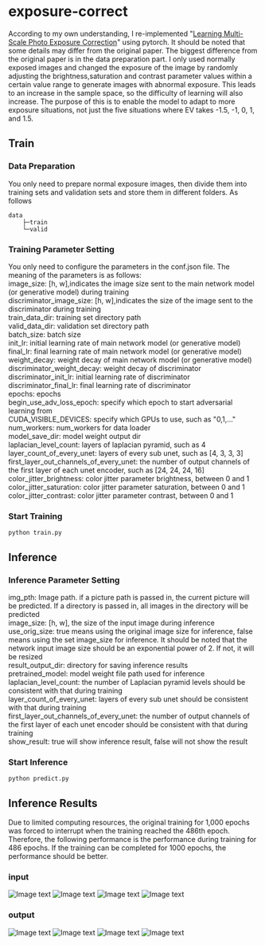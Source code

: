 # exposure-correct
According to my own understanding, I re-implemented "[Learning Multi-Scale Photo Exposure Correction](https://arxiv.org/pdf/2003.11596.pdf)" using pytorch. It should be noted that some details may differ from the original paper. The biggest difference from the original paper is in the data preparation part. I only used normally exposed images and changed the exposure of the image by randomly adjusting the brightness,saturation and contrast parameter values within a certain value range to generate images with abnormal exposure. This leads to an increase in the sample space, so the difficulty of learning will also increase. The purpose of this is to enable the model to adapt to more exposure situations, not just the five situations where EV takes -1.5, -1, 0, 1, and 1.5. 
## Train 
### Data Preparation
You only need to prepare normal exposure images, then divide them into training sets and validation sets and store them in different folders. As follows 
```
data
    ├─train
    └─valid
```
### Training Parameter Setting 
You only need to configure the parameters in the conf.json file. The meaning of the parameters is as follows:  
image_size: \[h, w\],indicates the image size sent to the main network model (or generative model) during training  
discriminator_image_size: \[h, w\],indicates the size of the image sent to the discriminator during training  
train_data_dir: training set directory path  
valid_data_dir: validation set directory path  
batch_size: batch size  
init_lr: initial learning rate of main network model (or generative model)  
final_lr: final learning rate of main network model (or generative model)  
weight_decay: weight decay of main network model (or generative model)  
discriminator_weight_decay: weight decay of discriminator  
discriminator_init_lr: initial learning rate of discriminator  
discriminator_final_lr: final learning rate of discriminator  
epochs: epochs  
begin_use_adv_loss_epoch: specify which epoch to start adversarial learning from  
CUDA_VISIBLE_DEVICES: specify which GPUs to use, such as "0,1,..."  
num_workers: num_workers for data loader  
model_save_dir: model weight output dir  
laplacian_level_count: layers of laplacian pyramid, such as 4  
layer_count_of_every_unet: layers of every sub unet, such as \[4, 3, 3, 3\]  
first_layer_out_channels_of_every_unet: the number of output channels of the first layer of each unet encoder, such as \[24, 24, 24, 16\]  
color_jitter_brightness: color jitter parameter brightness, between 0 and 1  
color_jitter_saturation: color jitter parameter saturation, between 0 and 1  
color_jitter_contrast: color jitter parameter contrast, between 0 and 1  
### Start Training 
```
python train.py
```
## Inference 
### Inference Parameter Setting 
img_pth: Image path. if a picture path is passed in, the current picture will be predicted. If a directory is passed in, all images in the directory will be predicted  
image_size: \[h, w\], the size of the input image during inference  
use_orig_size: true means using the original image size for inference, false means using the set image_size for inference. It should be noted that the network input image size should be an exponential power of 2. If not, it will be resized  
result_output_dir: directory for saving inference results  
pretrained_model: model weight file path used for inference  
laplacian_level_count: the number of Laplacian pyramid levels should be consistent with that during training  
layer_count_of_every_unet: layers of every sub unet should be consistent with that during training  
first_layer_out_channels_of_every_unet: the number of output channels of the first layer of each unet encoder should be consistent with that during training  
show_result: true will show inference result, false will not show the result  
### Start Inference 
```
python predict.py
```
## Inference Results
Due to limited computing resources, the original training for 1,000 epochs was forced to interrupt when the training reached the 486th epoch. Therefore, the following performance is the performance during training for 486 epochs. If the training can be completed for 1000 epochs, the performance should be better. 
### input
![Image text](https://github.com/1991yuyang/exposure-correct/blob/main/test/a0024-_DSC8932_0.JPG)
![Image text](https://github.com/1991yuyang/exposure-correct/blob/main/test/a0145-DSC_0009-1_P1.5.JPG)
![Image text](https://github.com/1991yuyang/exposure-correct/blob/main/test/a0113-IMG_1129_N1.5.JPG)
![Image text](https://github.com/1991yuyang/exposure-correct/blob/main/test/a0125-kme_314_N1.5.JPG)
### output
![Image text](https://github.com/1991yuyang/exposure-correct/blob/main/results/a0024-_DSC8932_0.png)
![Image text](https://github.com/1991yuyang/exposure-correct/blob/main/results/a0145-DSC_0009-1_P1.5.png)
![Image text](https://github.com/1991yuyang/exposure-correct/blob/main/results/a0113-IMG_1129_N1.5.png)
![Image text](https://github.com/1991yuyang/exposure-correct/blob/main/results/a0125-kme_314_N1.5.png)
